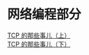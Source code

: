 # 网络编程部分
[TCP 的那些事儿（上）](https://coolshell.cn/articles/11564.html)  
[TCP 的那些事儿（下）](https://coolshell.cn/articles/11609.html)